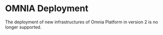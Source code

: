 # OMNIA Deployment
The deployment of new infrastructures of Omnia Platform in version 2 is no longer supported. 
